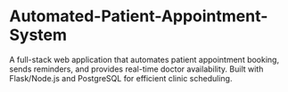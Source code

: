 # Automated-Patient-Appointment-System
A full-stack web application that automates patient appointment booking, sends reminders, and provides real-time doctor availability. Built with Flask/Node.js and PostgreSQL for efficient clinic scheduling.
